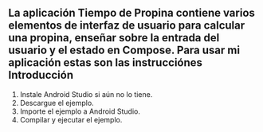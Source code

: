 La aplicación Tiempo de Propina contiene varios elementos de interfaz de usuario para calcular una propina, enseñar sobre la entrada del usuario y el estado en Compose.
Para usar mi aplicación estas son las instrucciónes
Introducción
---------------
1. Instale Android Studio si aún no lo tiene.
2. Descargue el ejemplo.
3. Importe el ejemplo a Android Studio.
4. Compilar y ejecutar el ejemplo.
